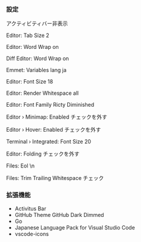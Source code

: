 ### 設定

アクティビティバー非表示

Editor: Tab Size 2

Editor: Word Wrap on

Diff Editor: Word Wrap on

Emmet: Variables lang ja

Editor: Font Size 18

Editor: Render Whitespace all

Editor: Font Family Ricty Diminished

Editor › Minimap: Enabled チェックを外す

Editor › Hover: Enabled チェックを外す

Terminal › Integrated: Font Size 20

Editor: Folding チェックを外す

Files: Eol \n

Files: Trim Trailing Whitespace チェック

### 拡張機能
- Activitus Bar
- GitHub Theme GitHub Dark Dimmed
- Go
- Japanese Language Pack for Visual Studio Code
- vscode-icons
